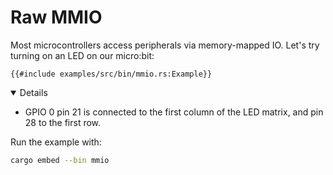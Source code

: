 # Raw MMIO

Most microcontrollers access peripherals via memory-mapped IO. Let's try turning
on an LED on our micro:bit:

```rust,editable,compile_fail
{{#include examples/src/bin/mmio.rs:Example}}
```

<details open="true">

- GPIO 0 pin 21 is connected to the first column of the LED matrix, and pin 28
  to the first row.

Run the example with:

```sh
cargo embed --bin mmio
```

</details>

